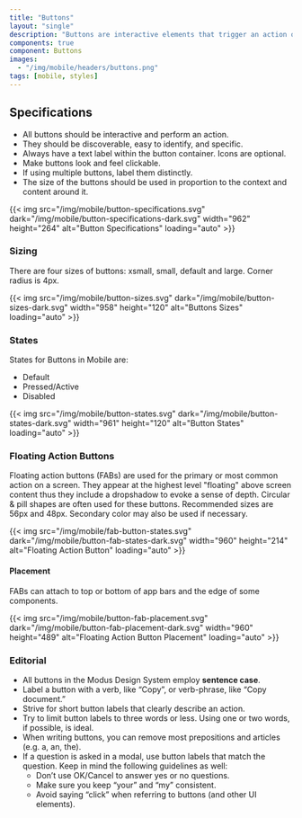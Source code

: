 ```yaml
---
title: "Buttons"
layout: "single"
description: "Buttons are interactive elements that trigger an action or an event."
components: true
component: Buttons
images:
  - "/img/mobile/headers/buttons.png"
tags: [mobile, styles]
---
```


## Specifications

- All buttons should be interactive and perform an action.
- They should be discoverable, easy to identify, and specific.
- Always have a text label within the button container. Icons are optional.
- Make buttons look and feel clickable.
- If using multiple buttons, label them distinctly.
- The size of the buttons should be used in proportion to the context and content around it.

{{< img src="/img/mobile/button-specifications.svg" dark="/img/mobile/button-specifications-dark.svg" width="962" height="264" alt="Button Specifications" loading="auto" >}}

### Sizing

There are four sizes of buttons: xsmall, small, default and large. Corner radius is 4px.

{{< img src="/img/mobile/button-sizes.svg" dark="/img/mobile/button-sizes-dark.svg" width="958" height="120" alt="Buttons Sizes" loading="auto" >}}

### States

States for Buttons in Mobile are:
- Default
- Pressed/Active
- Disabled

{{< img src="/img/mobile/button-states.svg" dark="/img/mobile/button-states-dark.svg" width="961" height="120" alt="Button States" loading="auto" >}}

### Floating Action Buttons

Floating action buttons (FABs) are used for the primary or most common action on a screen. They appear at the highest level "floating" above screen content thus they include a dropshadow to evoke a sense of depth. Circular & pill shapes are often used for these buttons. Recommended sizes are 56px and 48px. Secondary color may also be used if necessary.

{{< img src="/img/mobile/fab-button-states.svg" dark="/img/mobile/button-fab-states-dark.svg" width="960" height="214" alt="Floating Action Button" loading="auto" >}}

#### Placement

FABs can attach to top or bottom of app bars and the edge of some components.

{{< img src="/img/mobile/button-fab-placement.svg" dark="/img/mobile/button-fab-placement-dark.svg" width="960" height="489" alt="Floating Action Button Placement" loading="auto" >}}

### Editorial

- All buttons in the Modus Design System employ **sentence case**.
- Label a button with a verb, like “Copy”, or verb-phrase, like “Copy document.”
- Strive for short button labels that clearly describe an action.
- Try to limit button labels to three words or less. Using one or two words, if possible, is ideal.
- When writing buttons, you can remove most prepositions and articles (e.g. a, an, the).
- If a question is asked in a modal, use button labels that match the question. Keep in mind the following guidelines as well:
  - Don’t use OK/Cancel to answer yes or no questions.
  - Make sure you keep “your” and “my” consistent.
  - Avoid saying “click” when referring to buttons (and other UI elements).
